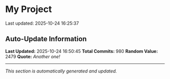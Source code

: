 # My Project


Last updated: 2025-10-24 16:25:37



























































































































































































































































































































































































































































































































































































































































































































































































































































































































































































































































































































































































































































































































































































































## Auto-Update Information

**Last Updated:** 2025-10-24 16:50:45
**Total Commits:** 980
**Random Value:** 2479
**Quote:** _Another one!_

---
_This section is automatically generated and updated._